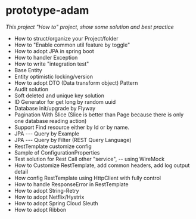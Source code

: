 # prototype-adam

*This project "How to" project, show some solution and best practice*

* How to struct/organize your Project/folder
* How to "Enable common util feature by toggle" 
* How to adopt JPA in spring boot
* How to handler Exception 
* How to write "integration test"
* Base Entity
* Entity optimistic locking/version
* How to adopt DTO (Data transform object) Pattern
* Audit solution
* Soft deleted and unique key solution
* ID Generator for get long by random uuid
* Database init/upgrade by Flyway
* Pagination With Slice (Slice is better than Page because there is only one database reading action)
* Support Find resource either by Id or by name.
* JPA --- Query by Example
* JPA --- Query by Filter (REST Query Language)
* RestTemplate customize config
* Sample of ConfigurationProperties
* Test solution for Rest Call other "service", -- using WireMock
* How to Customize RestTemplate, add common headers, add log output detail
* How config RestTemplate using HttpClient with fully control
* How to handle ResponseError in RestTemplate
* How to adopt String-Retry
* How to adopt Netflix/Hystrix
* How to adopt Spring Cloud Sleuth
* How to adopt Ribbon
